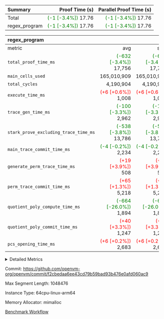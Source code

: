 | Summary | Proof Time (s) | Parallel Proof Time (s) |
|:---|---:|---:|
| Total | <span style='color: green'>(-1 [-3.4%])</span> 17.76 | <span style='color: green'>(-1 [-3.4%])</span> 17.76 |
| regex_program | <span style='color: green'>(-1 [-3.4%])</span> 17.76 | <span style='color: green'>(-1 [-3.4%])</span> 17.76 |


| regex_program |||||
|:---|---:|---:|---:|---:|
|metric|avg|sum|max|min|
| `total_proof_time_ms ` | <span style='color: green'>(-632 [-3.4%])</span> 17,756 | <span style='color: green'>(-632 [-3.4%])</span> 17,756 | <span style='color: green'>(-632 [-3.4%])</span> 17,756 | <span style='color: green'>(-632 [-3.4%])</span> 17,756 |
| `main_cells_used     ` |  165,010,909 |  165,010,909 |  165,010,909 |  165,010,909 |
| `total_cycles        ` |  4,190,904 |  4,190,904 |  4,190,904 |  4,190,904 |
| `execute_time_ms     ` | <span style='color: red'>(+6 [+0.6%])</span> 1,008 | <span style='color: red'>(+6 [+0.6%])</span> 1,008 | <span style='color: red'>(+6 [+0.6%])</span> 1,008 | <span style='color: red'>(+6 [+0.6%])</span> 1,008 |
| `trace_gen_time_ms   ` | <span style='color: green'>(-100 [-3.3%])</span> 2,962 | <span style='color: green'>(-100 [-3.3%])</span> 2,962 | <span style='color: green'>(-100 [-3.3%])</span> 2,962 | <span style='color: green'>(-100 [-3.3%])</span> 2,962 |
| `stark_prove_excluding_trace_time_ms` | <span style='color: green'>(-538 [-3.8%])</span> 13,786 | <span style='color: green'>(-538 [-3.8%])</span> 13,786 | <span style='color: green'>(-538 [-3.8%])</span> 13,786 | <span style='color: green'>(-538 [-3.8%])</span> 13,786 |
| `main_trace_commit_time_ms` | <span style='color: green'>(-4 [-0.2%])</span> 2,234 | <span style='color: green'>(-4 [-0.2%])</span> 2,234 | <span style='color: green'>(-4 [-0.2%])</span> 2,234 | <span style='color: green'>(-4 [-0.2%])</span> 2,234 |
| `generate_perm_trace_time_ms` | <span style='color: red'>(+19 [+3.9%])</span> 508 | <span style='color: red'>(+19 [+3.9%])</span> 508 | <span style='color: red'>(+19 [+3.9%])</span> 508 | <span style='color: red'>(+19 [+3.9%])</span> 508 |
| `perm_trace_commit_time_ms` | <span style='color: red'>(+65 [+1.3%])</span> 5,218 | <span style='color: red'>(+65 [+1.3%])</span> 5,218 | <span style='color: red'>(+65 [+1.3%])</span> 5,218 | <span style='color: red'>(+65 [+1.3%])</span> 5,218 |
| `quotient_poly_compute_time_ms` | <span style='color: green'>(-664 [-26.0%])</span> 1,894 | <span style='color: green'>(-664 [-26.0%])</span> 1,894 | <span style='color: green'>(-664 [-26.0%])</span> 1,894 | <span style='color: green'>(-664 [-26.0%])</span> 1,894 |
| `quotient_poly_commit_time_ms` | <span style='color: red'>(+40 [+3.3%])</span> 1,247 | <span style='color: red'>(+40 [+3.3%])</span> 1,247 | <span style='color: red'>(+40 [+3.3%])</span> 1,247 | <span style='color: red'>(+40 [+3.3%])</span> 1,247 |
| `pcs_opening_time_ms ` | <span style='color: red'>(+6 [+0.2%])</span> 2,683 | <span style='color: red'>(+6 [+0.2%])</span> 2,683 | <span style='color: red'>(+6 [+0.2%])</span> 2,683 | <span style='color: red'>(+6 [+0.2%])</span> 2,683 |



<details>
<summary>Detailed Metrics</summary>

| group | num_segments | keygen_time_ms | commit_exe_time_ms |
| --- | --- | --- | --- |
| regex_program | 1 | 643 | 41 | 

| group | air_name | quotient_deg | interactions | constraints |
| --- | --- | --- | --- | --- |
| regex_program | AccessAdapterAir<16> | 2 | 5 | 14 | 
| regex_program | AccessAdapterAir<2> | 2 | 5 | 14 | 
| regex_program | AccessAdapterAir<32> | 2 | 5 | 14 | 
| regex_program | AccessAdapterAir<4> | 2 | 5 | 14 | 
| regex_program | AccessAdapterAir<64> | 2 | 5 | 14 | 
| regex_program | AccessAdapterAir<8> | 2 | 5 | 14 | 
| regex_program | BitwiseOperationLookupAir<8> | 2 | 2 | 4 | 
| regex_program | KeccakVmAir | 2 | 321 | 4,571 | 
| regex_program | MemoryMerkleAir<8> | 2 | 4 | 40 | 
| regex_program | PersistentBoundaryAir<8> | 2 | 3 | 6 | 
| regex_program | PhantomAir | 2 | 3 | 5 | 
| regex_program | Poseidon2PeripheryAir<BabyBearParameters>, 1> | 2 | 1 | 286 | 
| regex_program | ProgramAir | 1 | 1 | 4 | 
| regex_program | RangeTupleCheckerAir<2> | 1 | 1 | 4 | 
| regex_program | VariableRangeCheckerAir | 1 | 1 | 4 | 
| regex_program | VmAirWrapper<Rv32BaseAluAdapterAir, BaseAluCoreAir<4, 8> | 2 | 19 | 43 | 
| regex_program | VmAirWrapper<Rv32BaseAluAdapterAir, LessThanCoreAir<4, 8> | 2 | 17 | 39 | 
| regex_program | VmAirWrapper<Rv32BaseAluAdapterAir, ShiftCoreAir<4, 8> | 2 | 23 | 90 | 
| regex_program | VmAirWrapper<Rv32BranchAdapterAir, BranchEqualCoreAir<4> | 2 | 11 | 25 | 
| regex_program | VmAirWrapper<Rv32BranchAdapterAir, BranchLessThanCoreAir<4, 8> | 2 | 13 | 41 | 
| regex_program | VmAirWrapper<Rv32CondRdWriteAdapterAir, Rv32JalLuiCoreAir> | 2 | 10 | 22 | 
| regex_program | VmAirWrapper<Rv32HintStoreAdapterAir, Rv32HintStoreCoreAir> | 2 | 15 | 17 | 
| regex_program | VmAirWrapper<Rv32JalrAdapterAir, Rv32JalrCoreAir> | 2 | 16 | 20 | 
| regex_program | VmAirWrapper<Rv32LoadStoreAdapterAir, LoadSignExtendCoreAir<4, 8> | 2 | 18 | 33 | 
| regex_program | VmAirWrapper<Rv32LoadStoreAdapterAir, LoadStoreCoreAir<4> | 2 | 17 | 38 | 
| regex_program | VmAirWrapper<Rv32MultAdapterAir, DivRemCoreAir<4, 8> | 2 | 25 | 88 | 
| regex_program | VmAirWrapper<Rv32MultAdapterAir, MulHCoreAir<4, 8> | 2 | 24 | 38 | 
| regex_program | VmAirWrapper<Rv32MultAdapterAir, MultiplicationCoreAir<4, 8> | 2 | 19 | 26 | 
| regex_program | VmAirWrapper<Rv32RdWriteAdapterAir, Rv32AuipcCoreAir> | 2 | 11 | 15 | 
| regex_program | VmConnectorAir | 2 | 3 | 9 | 

| group | air_name | segment | rows | prep_cols | perm_cols | main_cols | cells |
| --- | --- | --- | --- | --- | --- | --- | --- |
| regex_program | AccessAdapterAir<2> | 0 | 64 |  | 24 | 11 | 2,240 | 
| regex_program | AccessAdapterAir<4> | 0 | 32 |  | 24 | 13 | 1,184 | 
| regex_program | AccessAdapterAir<8> | 0 | 131,072 |  | 24 | 17 | 5,373,952 | 
| regex_program | BitwiseOperationLookupAir<8> | 0 | 65,536 | 3 | 8 | 2 | 655,360 | 
| regex_program | KeccakVmAir | 0 | 32 |  | 1,288 | 3,164 | 142,464 | 
| regex_program | MemoryMerkleAir<8> | 0 | 131,072 |  | 20 | 32 | 6,815,744 | 
| regex_program | PersistentBoundaryAir<8> | 0 | 131,072 |  | 12 | 20 | 4,194,304 | 
| regex_program | PhantomAir | 0 | 512 |  | 12 | 6 | 9,216 | 
| regex_program | Poseidon2PeripheryAir<BabyBearParameters>, 1> | 0 | 16,384 |  | 8 | 300 | 5,046,272 | 
| regex_program | ProgramAir | 0 | 131,072 |  | 8 | 10 | 2,359,296 | 
| regex_program | RangeTupleCheckerAir<2> | 0 | 524,288 | 2 | 8 | 1 | 4,718,592 | 
| regex_program | VariableRangeCheckerAir | 0 | 262,144 | 2 | 8 | 1 | 2,359,296 | 
| regex_program | VmAirWrapper<Rv32BaseAluAdapterAir, BaseAluCoreAir<4, 8> | 0 | 2,097,152 |  | 80 | 36 | 243,269,632 | 
| regex_program | VmAirWrapper<Rv32BaseAluAdapterAir, LessThanCoreAir<4, 8> | 0 | 65,536 |  | 40 | 37 | 5,046,272 | 
| regex_program | VmAirWrapper<Rv32BaseAluAdapterAir, ShiftCoreAir<4, 8> | 0 | 262,144 |  | 52 | 53 | 27,525,120 | 
| regex_program | VmAirWrapper<Rv32BranchAdapterAir, BranchEqualCoreAir<4> | 0 | 524,288 |  | 48 | 26 | 38,797,312 | 
| regex_program | VmAirWrapper<Rv32BranchAdapterAir, BranchLessThanCoreAir<4, 8> | 0 | 262,144 |  | 56 | 32 | 23,068,672 | 
| regex_program | VmAirWrapper<Rv32CondRdWriteAdapterAir, Rv32JalLuiCoreAir> | 0 | 131,072 |  | 44 | 18 | 8,126,464 | 
| regex_program | VmAirWrapper<Rv32HintStoreAdapterAir, Rv32HintStoreCoreAir> | 0 | 16,384 |  | 36 | 26 | 1,015,808 | 
| regex_program | VmAirWrapper<Rv32JalrAdapterAir, Rv32JalrCoreAir> | 0 | 131,072 |  | 36 | 28 | 8,388,608 | 
| regex_program | VmAirWrapper<Rv32LoadStoreAdapterAir, LoadSignExtendCoreAir<4, 8> | 0 | 1,024 |  | 76 | 35 | 113,664 | 
| regex_program | VmAirWrapper<Rv32LoadStoreAdapterAir, LoadStoreCoreAir<4> | 0 | 2,097,152 |  | 72 | 40 | 234,881,024 | 
| regex_program | VmAirWrapper<Rv32MultAdapterAir, DivRemCoreAir<4, 8> | 0 | 128 |  | 104 | 57 | 20,608 | 
| regex_program | VmAirWrapper<Rv32MultAdapterAir, MulHCoreAir<4, 8> | 0 | 256 |  | 100 | 39 | 35,584 | 
| regex_program | VmAirWrapper<Rv32MultAdapterAir, MultiplicationCoreAir<4, 8> | 0 | 65,536 |  | 80 | 31 | 7,274,496 | 
| regex_program | VmAirWrapper<Rv32RdWriteAdapterAir, Rv32AuipcCoreAir> | 0 | 65,536 |  | 28 | 21 | 3,211,264 | 
| regex_program | VmConnectorAir | 0 | 2 | 1 | 12 | 4 | 32 | 

| group | segment | trace_gen_time_ms | total_proof_time_ms | total_cycles | total_cells | stark_prove_excluding_trace_time_ms | quotient_poly_compute_time_ms | quotient_poly_commit_time_ms | perm_trace_commit_time_ms | pcs_opening_time_ms | main_trace_commit_time_ms | main_cells_used | generate_perm_trace_time_ms | execute_time_ms |
| --- | --- | --- | --- | --- | --- | --- | --- | --- | --- | --- | --- | --- | --- | --- |
| regex_program | 0 | 2,962 | 17,756 | 4,190,904 | 632,452,480 | 13,786 | 1,894 | 1,247 | 5,218 | 2,683 | 2,234 | 165,010,909 | 508 | 1,008 | 

</details>


Commit: https://github.com/openvm-org/openvm/commit/f2cbedaa6ee43cd79b59bad93b476e0afd060ac9

Max Segment Length: 1048476

Instance Type: 64cpu-linux-arm64

Memory Allocator: mimalloc

[Benchmark Workflow](https://github.com/openvm-org/openvm/actions/runs/12936666344)

